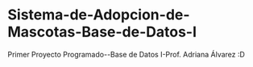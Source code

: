 # Sistema-de-Adopcion-de-Mascotas-Base-de-Datos-I
Primer Proyecto Programado--Base de Datos I-Prof. Adriana Álvarez
:D
